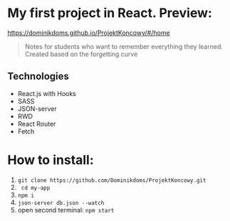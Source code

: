 # My first project in React. Preview:
https://dominikdoms.github.io/ProjektKoncowy/#/home

> Notes for students who want to remember everything they learned. Created based on the forgetting curve


## Technologies

<ul>
    <li>React.js with Hooks</li>
    <li>SASS</li>
    <li>JSON-server</li>
    <li>RWD</li>
    <li>React Router</li>
    <li>Fetch</li>
</ul>

# How to install:
1. ``` git clone https://github.com/Dominikdoms/ProjektKoncowy.git ```
2. ```  cd my-app ```
3. ``` npm i ```
4. ``` json-server db.json --watch ```
5. open second terminal: ``` npm start ```